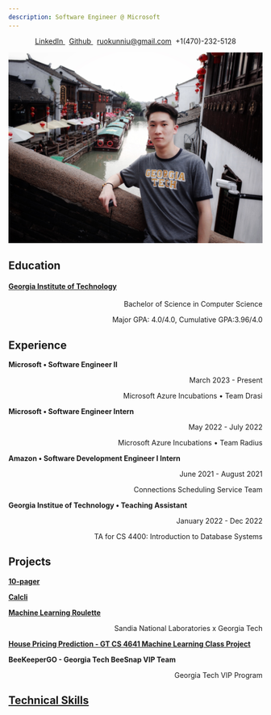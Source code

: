 ```yaml
---
description: Software Engineer @ Microsoft
---
```


<head>
  <link rel="stylesheet" href="https://cdnjs.cloudflare.com/ajax/libs/font-awesome/5.15.4/css/all.min.css">
</head>

<p align="center">
  <a href="https://www.linkedin.com/in/ruokun-niu-128466155/" rel="nofollow noreferrer">
    <i class="fab fa-linkedin"></i> LinkedIn
  </a>  &nbsp;
  <a href="https://github.com/ruokun-niu" rel="nofollow noreferrer">
    <i class="fab fa-github"></i> Github
  </a> &nbsp;
  <a href="mailto:ruokunniu@gmail.com"> ruokunniu@gmail.com</a>&nbsp;
  <a> +1(470)-232-5128</a>
</p>

<img src="./image/GeorgiaTech.jpg" alt="Tommy in GT tshirt">

## Education
<h4> <a href="https://ruokun-niu.github.io/education"> Georgia Institute of Technology </a></h4>
<p align="right">Bachelor of Science in Computer Science</p>
<p align="right">Major GPA: 4.0/4.0, Cumulative GPA:3.96/4.0 </p>


## Experience
**Microsoft • Software Engineer II** 
<p align="right">March 2023 - Present </p>
<p align="right">Microsoft Azure Incubations • Team Drasi</p>

**Microsoft • Software Engineer Intern** 
<p align="right">May 2022 - July 2022 </p>
<p align="right">Microsoft Azure Incubations • Team Radius</p>

**Amazon • Software Development Engineer I Intern**
<p align="right">June 2021 - August 2021 </p>
<p align="right">Connections Scheduling Service Team</p>

**Georgia Institue of Technology • Teaching Assistant**
<p align="right">January 2022 - Dec 2022</p>
<p align="right">TA for CS 4400: Introduction to Database Systems</p>


## Projects
**[10-pager](https://github.com/ruokun-niu/10-pager/tree/main)**

**[Calcli](https://github.com/ruokun-niu/calcli)**

**[Machine Learning Roulette](mlr.md)**
<p align="right">Sandia National Laboratories x Georgia Tech</p>

**[House Pricing Prediction - GT CS 4641 Machine Learning Class Project](https://mlgroup16spring2022.github.io/)**

**BeeKeeperGO - Georgia Tech BeeSnap VIP Team**
<p align="right">Georgia Tech VIP Program</p>

<!-- **"QQ Farm" - Georgia Tech CS 2340 Class Project** -->







## [Technical Skills](./technical.md)

